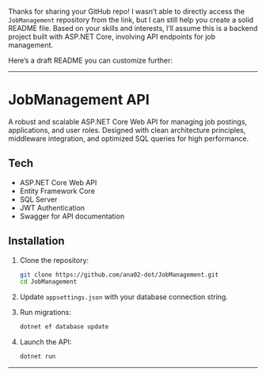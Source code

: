 Thanks for sharing your GitHub repo! I wasn’t able to directly access the `JobManagement` repository from the link, but I can still help you create a solid README file. Based on your skills and interests, I’ll assume this is a backend project built with ASP.NET Core, involving API endpoints for job management.

Here’s a draft README you can customize further:

---

#  JobManagement API

A robust and scalable ASP.NET Core Web API for managing job postings, applications, and user roles. Designed with clean architecture principles, middleware integration, and optimized SQL queries for high performance.


## Tech 

- ASP.NET Core Web API
- Entity Framework Core
- SQL Server
- JWT Authentication
- Swagger for API documentation

##  Installation

1. Clone the repository:
   ```bash
   git clone https://github.com/ana02-dot/JobManagement.git
   cd JobManagement
   ```

2. Update `appsettings.json` with your database connection string.

3. Run migrations:
   ```bash
   dotnet ef database update
   ```

4. Launch the API:
   ```bash
   dotnet run
   ```
---
